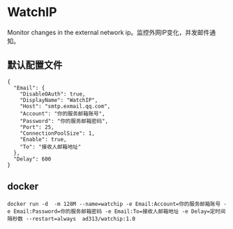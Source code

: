 # WatchIP
Monitor changes in the external network ip。监控外网IP变化，并发邮件通知。

## 默认配置文件
```
{
  "Email": {
    "DisableOAuth": true,
    "DisplayName": "WatchIP",
    "Host": "smtp.exmail.qq.com",
    "Account": "你的服务邮箱账号",
    "Password": "你的服务邮箱密码",
    "Port": 25,
    "ConnectionPoolSize": 1,
    "Enable": true,
    "To": "接收人邮箱地址"
  },
  "Delay": 600
}
```

## docker
```
docker run -d  -m 128M --name=watchip -e Email:Account=你的服务邮箱账号 -e Email:Password=你的服务邮箱密码 -e Email:To=接收人邮箱地址 -e Delay=定时间隔秒数 --restart=always  ad313/watchip:1.0
```

